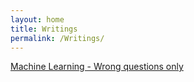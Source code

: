 ```yaml
---
layout: home
title: Writings
permalink: /Writings/
---
```


[Machine Learning - Wrong questions only](ml_q.md)